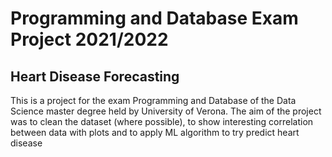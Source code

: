 # Programming and Database Exam Project 2021/2022
## Heart Disease Forecasting

This is a project for the exam Programming and Database of the Data Science master degree held by University of Verona.
The aim of the project was to clean the dataset (where possible), to show interesting correlation between data with plots and to apply ML algorithm to try predict heart disease 
